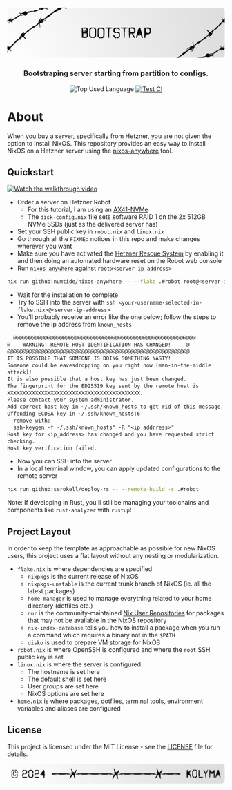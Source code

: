 <p align="center">
    <img src=".github/assets/header.png" alt="Kolyma's {Bootstrap}">
</p>

<p align="center">
    <h3 align="center">Bootstraping server starting from partition to configs.</h3>
</p>

<p align="center">
    <img align="center" src="https://img.shields.io/github/languages/top/kolyma-labs/bootstrap?style=flat&logo=nixos&logoColor=ffffff&labelColor=242424&color=242424" alt="Top Used Language">
    <a href="https://github.com/kolyma-labs/bootstrap/actions/workflows/build.yml"><img align="center" src="https://img.shields.io/github/actions/workflow/status/kolyma-labs/bootstrap/build.yml?style=flat&logo=github&logoColor=ffffff&labelColor=242424&color=242424" alt="Test CI"></a>
</p>

# About

When you buy a server, specifically from Hetzner, you are not given the option to install NixOS. This repository provides an easy way to install NixOS on a Hetzner server using the [nixos-anywhere](https://github.com/nix-community/nixos-anywhere) tool.

## Quickstart

[![Watch the walkthrough video](https://img.youtube.com/vi/nlX8g0NXW1M/hqdefault.jpg)](https://www.youtube.com/watch?v=nlX8g0NXW1M)

* Order a server on Hetzner Robot
    * For this tutorial, I am using an [AX41-NVMe](https://www.hetzner.com/dedicated-rootserver/ax41-nvme)
    * The `disk-config.nix` file sets software RAID 1 on the 2x 512GB NVMe SSDs (just as the delivered server has)
* Set your SSH public key in `robot.nix` and `linux.nix`
* Go through all the `FIXME:` notices in this repo and make changes wherever
  you want
* Make sure you have activated the [Hetzner Rescue System](https://docs.hetzner.com/robot/dedicated-server/troubleshooting/hetzner-rescue-system/) by enabling it and then doing an automated hardware reset on the Robot web console
* Run [`nixos-anywhere`](https://github.com/nix-community/nixos-anywhere)
  against `root@<server-ip-address>`
```bash
nix run github:numtide/nixos-anywhere -- --flake .#robot root@<server-ip-address>
```
* Wait for the installation to complete
* Try to SSH into the server with `ssh <your-username-selected-in-flake.nix>@<server-ip-address>`
* You'll probably receive an error like the one below; follow the steps to remove the ip address from `known_hosts`
```
  @@@@@@@@@@@@@@@@@@@@@@@@@@@@@@@@@@@@@@@@@@@@@@@@@@@@@@@@@@@
@    WARNING: REMOTE HOST IDENTIFICATION HAS CHANGED!     @
@@@@@@@@@@@@@@@@@@@@@@@@@@@@@@@@@@@@@@@@@@@@@@@@@@@@@@@@@@@
IT IS POSSIBLE THAT SOMEONE IS DOING SOMETHING NASTY!
Someone could be eavesdropping on you right now (man-in-the-middle attack)!
It is also possible that a host key has just been changed.
The fingerprint for the ED25519 key sent by the remote host is
XXXXXXXXXXXXXXXXXXXXXXXXXXXXXXXXXXXXXXXXXXX.
Please contact your system administrator.
Add correct host key in ~/.ssh/known_hosts to get rid of this message.
Offending ECDSA key in ~/.ssh/known_hosts:6
  remove with:
  ssh-keygen -f ~/.ssh/known_hosts" -R "<ip addrress>"
Host key for <ip_address> has changed and you have requested strict checking.
Host key verification failed.
```
* Now you can SSH into the server
* In a local terminal window, you can apply updated configurations to the remote server
```bash
nix run github:serokell/deploy-rs -- --remote-build -s .#robot
```

Note: If developing in Rust, you'll still be managing your toolchains and components like `rust-analyzer` with `rustup`!

## Project Layout

In order to keep the template as approachable as possible for new NixOS users,
this project uses a flat layout without any nesting or modularization.

* `flake.nix` is where dependencies are specified
    * `nixpkgs` is the current release of NixOS
    * `nixpkgs-unstable` is the current trunk branch of NixOS (ie. all the
      latest packages)
    * `home-manager` is used to manage everything related to your home
      directory (dotfiles etc.)
    * `nur` is the community-maintained [Nix User
      Repositories](https://nur.nix-community.org/) for packages that may not
      be available in the NixOS repository
    * `nix-index-database` tells you how to install a package when you run a
      command which requires a binary not in the `$PATH`
    * `disko` is used to prepare VM storage for NixOS
* `robot.nix` is where OpenSSH is configured and where the `root` SSH public
  key is set
* `linux.nix` is where the server is configured
    * The hostname is set here
    * The default shell is set here
    * User groups are set here
    * NixOS options are set here
* `home.nix` is where packages, dotfiles, terminal tools, environment variables
  and aliases are configured

## License

This project is licensed under the MIT License - see the [LICENSE](license) file for details.

<p align="center">
    <img src=".github/assets/footer.png" alt="Kolyma's {Installer}">
</p>